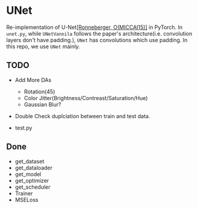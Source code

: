 # UNet

Re-implementation of U-Net[[Ronneberger, O(MICCAI15)]](https://arxiv.org/abs/1505.04597) in PyTorch.
In `unet.py`, while `UNetVannila` follows the paper's architecture(i.e. convolution layers don't have padding.), `UNet` has convolutions which use padding.
In this repo, we use `UNet` mainly.


## TODO
* Add More DAs
    * Rotation(45)
    * Color Jitter(Brightness/Contreast/Saturation/Hue)
    * Gaussian Blur?
    
* Double Check duplciation between train and test data.
* test.py

## Done
* get_dataset
* get_dataloader
* get_model
* get_optimizer
* get_scheduler
* Trainer
* MSELoss